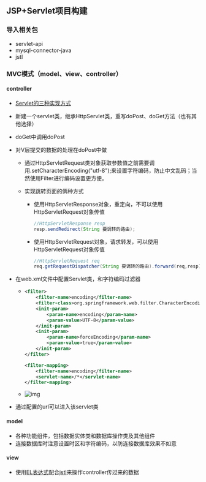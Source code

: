 ## JSP+Servlet项目构建

### 导入相关包

- servlet-api
- mysql-connector-java
- jstl

### MVC模式（model、view、controller）

#### controller

- [Servlet的三种实现方式](https://blog.csdn.net/zhiaini06/article/details/52729604?utm_medium=distribute.pc_relevant.none-task-blog-BlogCommendFromMachineLearnPai2-2.channel_param&depth_1-utm_source=distribute.pc_relevant.none-task-blog-BlogCommendFromMachineLearnPai2-2.channel_param)

- 新建一个servlet类，继承HttpServlet类，重写doPost、doGet方法（也有其他选择）

- doGet中调用doPost

- 对V层提交的数据的处理在doPost中做

  - 通过HttpServletRequest类对象获取参数值之前需要调用.setCharacterEncoding("utf-8");来设置字符编码，防止中文乱码；当然使用Filter进行编码设置更方便。

  - 实现跳转页面的俩种方式

    - 使用HttpServletResponse对象，重定向，不可以使用HttpServletRequest对象传值

      ```java
      //HttpServletResponse resp
      resp.sendRedirect(String 要调转的路由);
      ```

    - 使用HttpServletRequest对象，请求转发，可以使用HttpServletRequest对象传值

      ```java
      //HttpServletRequest req
      req.getRequestDispatcher(String 要调转的路由).forward(req,resp);
      ```

- 在web.xml文件中配置Servlet类，和字符编码过滤器

  - ```xml
    <filter>
        <filter-name>encoding</filter-name>
        <filter-class>org.springframework.web.filter.CharacterEncodingFilter</filter-class>
        <init-param>
            <param-name>encoding</param-name>
            <param-value>UTF-8</param-value>
        </init-param>
        <init-param>
            <param-name>forceEncoding</param-name>
            <param-value>true</param-value>
        </init-param>
    </filter>
    
    <filter-mapping>
        <filter-name>encoding</filter-name>
        <servlet-name>/*</servlet-name>
    </filter-mapping>
    ```

  - ![img](https://images2015.cnblogs.com/blog/874710/201702/874710-20170216094053504-915571176.png)

- 通过配置的url可以进入该servlet类

#### model

- 各种功能组件，包括数据实体类和数据库操作类及其他组件
- 连接数据库时注意设置时区和字符编码，以防连接数据库效果不如意

#### view

- 使用[EL表达式](https://blog.csdn.net/pan_junbiao/article/details/88567466)配合[jstl](https://blog.csdn.net/tianjindong0804/article/details/80562565)来操作controller传过来的数据